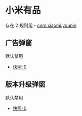 # 小米有品

存在 2 规则组 - [com.xiaomi.youpin](/src/apps/com.xiaomi.youpin.ts)

## 广告弹窗

默认禁用

- [快照-0](https://i.gkd.li/import/12836727)

## 版本升级弹窗

默认禁用

- [快照-0](https://i.gkd.li/import/12836775)
